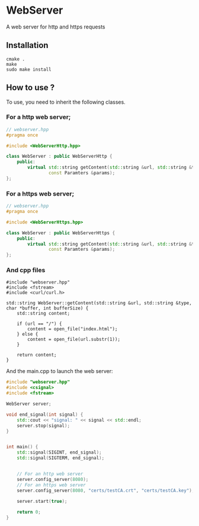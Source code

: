 # WebServer

A web server for http and https requests

## Installation

```
cmake .
make
sudo make install
```

## How to use ?

To use, you need to inherit the following classes.

### For a http web server;
```cpp
// webserver.hpp
#pragma once

#include <WebServerHttp.hpp>

class WebServer : public WebServerHttp {
	public:
		virtual std::string getContent(std::string &url, std::string &type, char *buffer, int bufferSize,
				const Paramters &params);
};
```

### For a https web server;
```cpp
// webserver.hpp
#pragma once

#include <WebServerHttps.hpp>

class WebServer : public WebServerHttps {
	public:
		virtual std::string getContent(std::string &url, std::string &type, char *buffer, int bufferSize,
				const Paramters &params);
};
```

### And cpp files

```
#include "webserver.hpp"
#include <fstream>
#include <curl/curl.h>

std::string WebServer::getContent(std::string &url, std::string &type, char *buffer, int bufferSize) {
	std::string content;

	if (url == "/") {
		content = open_file("index.html");
	} else {
		content = open_file(url.substr(1));
	}

	return content;
}
```

And the main.cpp to launch the web server:

```cpp
#include "webserver.hpp"
#include <csignal>
#include <fstream>

WebServer server;

void end_signal(int signal) {
	std::cout << "signal: " << signal << std::endl;
	server.stop(signal);
}


int main() {
	std::signal(SIGINT, end_signal);
	std::signal(SIGTERM, end_signal);


	// For an http web server
	server.config_server(8080);
	// For an https web server
	server.config_server(8080, "certs/testCA.crt", "certs/testCA.key");
		
	server.start(true);

	return 0;
}
```
